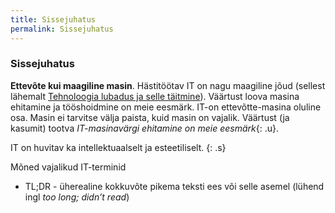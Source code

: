```yaml
---
title: Sissejuhatus
permalink: Sissejuhatus
---
```


### Sissejuhatus

__Ettevõte kui maagiline masin__. Hästitöötav IT on nagu maagiline jõud (sellest lähemalt [Tehnoloogia lubadus ja selle täitmine](/Lubadus)). Väärtust loova masina ehitamine ja tööshoidmine on meie eesmärk. IT-on ettevõtte-masina oluline osa. Masin ei tarvitse välja paista, kuid masin on vajalik. Väärtust (ja kasumit) tootva *IT-masinavärgi ehitamine on meie eesmärk*{: .u}.

IT on huvitav ka intellektuaalselt ja esteetiliselt.
{: .s}

Mõned vajalikud IT-terminid

- TL;DR - üherealine kokkuvõte pikema teksti ees või selle asemel (lühend ingl _too long; didn’t read_)
